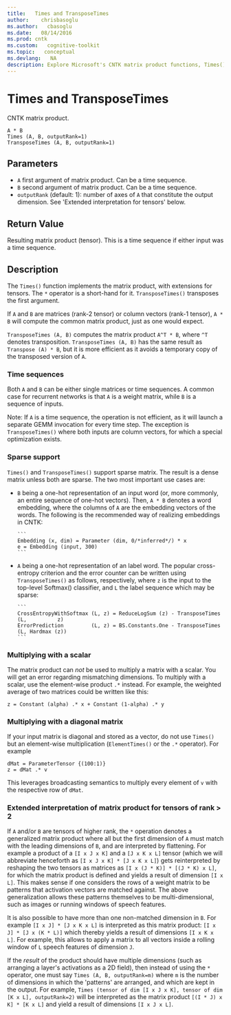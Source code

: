 ```yaml
---
title:   Times and TransposeTimes
author:    chrisbasoglu
ms.author:   cbasoglu
ms.date:   08/14/2016
ms.prod: cntk
ms.custom:   cognitive-toolkit
ms.topic:   conceptual
ms.devlang:   NA
description: Explore Microsoft's CNTK matrix product functions, Times() and TransposeTimes(). Learn about their parameters, return values, and usage in tensor operations.
---
```


# Times and TransposeTimes

CNTK matrix product.

    A * B
    Times (A, B, outputRank=1)
    TransposeTimes (A, B, outputRank=1)

## Parameters

* `A` first argument of matrix product. Can be a time sequence.
* `B` second argument of matrix product. Can be a time sequence.
* `outputRank` (default: 1): number of axes of `A` that constitute the output dimension. See 'Extended interpretation for tensors' below.

## Return Value

Resulting matrix product (tensor). This is a time sequence if either input was a time sequence.

## Description

The `Times()` function implements the matrix product, with extensions for tensors. The `*` operator is a short-hand for it. `TransposeTimes()` transposes the first argument.

If `A` and `B` are matrices (rank-2 tensor) or column vectors (rank-1 tensor), `A * B` will compute the common matrix product, just as one would expect.

`TransposeTimes (A, B)` computes the matrix product `A^T * B`, where `^T` denotes transposition. `TransposeTimes (A, B)` has the same result as `Transpose (A) * B`, but it is more efficient as it avoids a temporary copy of the transposed version of `A`.

### Time sequences
Both `A` and `B` can be either single matrices or time sequences. A common case for recurrent networks is that `A` is a weight matrix, while `B` is a sequence of inputs.

Note: If `A` is a time sequence, the operation is not efficient, as it will launch a separate GEMM invocation for every time step. The exception is `TransposeTimes()` where both inputs are column vectors, for which a special optimization exists.

### Sparse support
`Times()` and `TransposeTimes()` support sparse matrix. The result is a dense matrix unless both are sparse. The two most important use cases are:

* `B` being a one-hot representation of an input word (or, more commonly, an entire sequence of one-hot vectors). Then, `A * B` denotes a word embedding, where the columns of `A` are the embedding vectors of the words. The following is the recommended way of realizing embeddings in CNTK:

      ```
      Embedding (x, dim) = Parameter (dim, 0/*inferred*/) * x
      e = Embedding (input, 300)
      ```

* `A` being a one-hot representation of an label word. The popular cross-entropy criterion and the error counter can be written using `TransposeTimes()` as follows, respectively, where `z` is the input to the top-level Softmax() classifier, and `L` the label sequence which may be sparse:

      ```
      CrossEntropyWithSoftmax (L, z) = ReduceLogSum (z) - TransposeTimes (L,          z)
      ErrorPrediction         (L, z) = BS.Constants.One - TransposeTimes (L, Hardmax (z))
      ```

### Multiplying with a scalar
The matrix product can *not* be used to multiply a matrix with a scalar. You will get an error regarding mismatching dimensions. To multiply with a scalar, use the element-wise product `.*` instead. For example, the weighted average of two matrices could be written like this:

    z = Constant (alpha) .* x + Constant (1-alpha) .* y

### Multiplying with a diagonal matrix
If your input matrix is diagonal and stored as a vector, do not use `Times()` but an element-wise multiplication (`ElementTimes()` or the `.*` operator).
For example

    dMat = ParameterTensor {(100:1)}
    z = dMat .* v

This leverages broadcasting semantics to multiply every element of `v` with the respective row of `dMat`.

### Extended interpretation of matrix product for tensors of rank > 2
If `A` and/or `B` are tensors of higher rank, the `*` operation denotes a generalized matrix product where all but the first dimension of `A` must match with the leading dimensions of `B`, and are interpreted by flattening. For example a product of a `[I x J x K]` and a `[J x K x L]` tensor (which we will abbreviate henceforth as  `[I x J x K] * [J x K x L]`) gets reinterpreted by reshaping the two tensors as matrices as `[I x (J * K)] * [(J * K) x L]`, for which the matrix product is defined and yields a result of dimension `[I x L]`. This makes sense if one considers the rows of a weight matrix to be patterns that activation vectors are matched against. The above generalization allows these patterns themselves to be multi-dimensional, such as images or running windows of speech features.

It is also possible to have more than one non-matched dimension in `B`. For example `[I x J] * [J x K x L]` is interpreted as this matrix product: `[I x J] * [J x (K * L)]` which thereby yields a result of dimensions `[I x K x L]`. For example, this allows to apply a matrix to all vectors inside a rolling window of `L` speech features of dimension `J`.

If the *result* of the product should have multiple dimensions (such as arranging a layer's activations as a 2D field), then instead of using the `*` operator, one must say `Times (A, B, outputRank=m)` where `m` is the number of dimensions in which the 'patterns' are arranged, and which are kept in the output. For example, `Times (tensor of dim [I x J x K], tensor of dim [K x L], outputRank=2)` will be interpreted as the matrix product `[(I * J) x K] * [K x L]` and yield a result of dimensions `[I x J x L]`.
